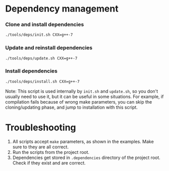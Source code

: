 # Dependency management

### Clone and install dependencies 
```bash
./tools/deps/init.sh CXX=g++-7
```
### Update and reinstall dependencies 
```bash
./tools/deps/update.sh CXX=g++-7
```
### Install dependencies
```bash
./tools/deps/install.sh CXX=g++-7
```
Note: This script is used internally by `init.sh` and `update.sh`, so you don't usually need to use it, but it can be useful in some situations. For example, if compilation fails because of wrong make parameters, you can skip the cloning/updating phase, and jump to installation with this script.


# Troubleshooting
1. All scripts accept `make` parameters, as shown in the examples. Make sure to they are all correct.
2. Run the scripts from the project root.
3. Dependencies get stored in `.dependencies` directory of the project root. Check if they exist and are correct.

